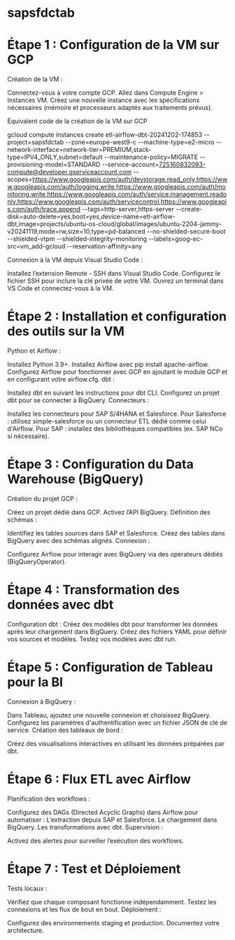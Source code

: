 # sapsfdctab

# Étape 1 : Configuration de la VM sur GCP
Création de la VM :

Connectez-vous à votre compte GCP.
Allez dans Compute Engine > Instances VM.
Créez une nouvelle instance avec les spécifications nécessaires (mémoire et processeurs adaptés aux traitements prévus).

Équivalent code de la création de la VM sur GCP

gcloud compute instances create etl-airflow-dbt-20241202-174853 --project=sapsfdctab --zone=europe-west9-c --machine-type=e2-micro --network-interface=network-tier=PREMIUM,stack-type=IPV4_ONLY,subnet=default --maintenance-policy=MIGRATE --provisioning-model=STANDARD --service-account=725160832093-compute@developer.gserviceaccount.com --scopes=https://www.googleapis.com/auth/devstorage.read_only,https://www.googleapis.com/auth/logging.write,https://www.googleapis.com/auth/monitoring.write,https://www.googleapis.com/auth/service.management.readonly,https://www.googleapis.com/auth/servicecontrol,https://www.googleapis.com/auth/trace.append --tags=http-server,https-server --create-disk=auto-delete=yes,boot=yes,device-name=etl-airflow-dbt,image=projects/ubuntu-os-cloud/global/images/ubuntu-2204-jammy-v20241119,mode=rw,size=10,type=pd-balanced --no-shielded-secure-boot --shielded-vtpm --shielded-integrity-monitoring --labels=goog-ec-src=vm_add-gcloud --reservation-affinity=any

Connexion à la VM depuis Visual Studio Code :

Installez l’extension Remote - SSH dans Visual Studio Code.
Configurez le fichier SSH pour inclure la clé privée de votre VM.
Ouvrez un terminal dans VS Code et connectez-vous à la VM.


# Étape 2 : Installation et configuration des outils sur la VM
Python et Airflow :

Installez Python 3.9+.
Installez Airflow avec pip install apache-airflow.
Configurez Airflow pour fonctionner avec GCP en ajoutant le module GCP et en configurant votre airflow.cfg.
dbt :

Installez dbt en suivant les instructions pour dbt CLI.
Configurez un projet dbt pour se connecter à BigQuery.
Connecteurs :

Installez les connecteurs pour SAP S/4HANA et Salesforce.
Pour Salesforce : utilisez simple-salesforce ou un connecteur ETL dédié comme celui d'Airflow.
Pour SAP : installez des bibliothèques compatibles (ex. SAP NCo si nécessaire).


# Étape 3 : Configuration du Data Warehouse (BigQuery)
Création du projet GCP :

Créez un projet dédié dans GCP.
Activez l’API BigQuery.
Définition des schémas :

Identifiez les tables sources dans SAP et Salesforce.
Créez des tables dans BigQuery avec des schémas alignés.
Connexion :

Configurez Airflow pour interagir avec BigQuery via des opérateurs dédiés (BigQueryOperator).


# Étape 4 : Transformation des données avec dbt
Configuration dbt :
Créez des modèles dbt pour transformer les données après leur chargement dans BigQuery.
Créez des fichiers YAML pour définir vos sources et modèles.
Testez vos modèles avec dbt run.


# Étape 5 : Configuration de Tableau pour la BI
Connexion à BigQuery :

Dans Tableau, ajoutez une nouvelle connexion et choisissez BigQuery.
Configurez les paramètres d'authentification avec un fichier JSON de clé de service.
Création des tableaux de bord :

Créez des visualisations interactives en utilisant les données préparées par dbt.


# Étape 6 : Flux ETL avec Airflow
Planification des workflows :

Configurez des DAGs (Directed Acyclic Graphs) dans Airflow pour automatiser :
L’extraction depuis SAP et Salesforce.
Le chargement dans BigQuery.
Les transformations avec dbt.
Supervision :

Activez des alertes pour surveiller l’exécution des workflows.


# Étape 7 : Test et Déploiement
Tests locaux :

Vérifiez que chaque composant fonctionne indépendamment.
Testez les connexions et les flux de bout en bout.
Déploiement :

Configurez des environnements staging et production.
Documentez votre architecture.
